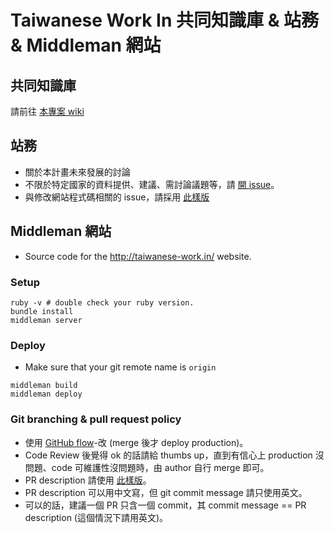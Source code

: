 # Taiwanese Work In 共同知識庫 & 站務 & Middleman 網站

## 共同知識庫

請前往 [本專案 wiki](https://github.com/taiwanese-work-in/foreign-country/wiki)

## 站務

* 關於本計畫未來發展的討論
* 不限於特定國家的資料提供、建議、需討論議題等，請 [開 issue](https://github.com/taiwanese-work-in/foreign-country/issues/new)。
* 與修改網站程式碼相關的 issue，請採用 [此樣版](/.github/ISSUE_TEMPLATE.md)

## Middleman 網站

* Source code for the <http://taiwanese-work.in/> website.

### Setup

```
ruby -v # double check your ruby version.
bundle install
middleman server
```

### Deploy

* Make sure that your git remote name is `origin`

```
middleman build
middleman deploy
```

### Git branching & pull request policy

* 使用 [GitHub flow](https://guides.github.com/introduction/flow/)-改 (merge 後才 deploy production)。
* Code Review 後覺得 ok 的話請給 thumbs up，直到有信心上 production 沒問題、code 可維護性沒問題時，由 author 自行 merge 即可。
* PR description 請使用 [此樣版](/.github/PULL_REQUEST_TEMPLATE.md)。
* PR description 可以用中文寫，但 git commit message 請只使用英文。
* 可以的話，建議一個 PR 只含一個 commit，其 commit message == PR description (這個情況下請用英文)。
